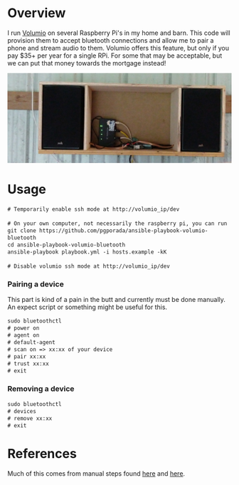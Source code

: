 # Overview
I run [Volumio](https://volumio.org/) on several Raspberry Pi's in my home and barn. This code will provision them to accept bluetooth connections and allow me to pair a phone and stream audio to them. Volumio offers this feature, but only if you pay $35+ per year for a single RPi. For some that may be acceptable, but we can put that money towards the mortgage instead!

![](imgs/radio.png)

# Usage

    # Temporarily enable ssh mode at http://volumio_ip/dev

    # On your own computer, not necessarily the raspberry pi, you can run
    git clone https://github.com/pgporada/ansible-playbook-volumio-bluetooth
    cd ansible-playbook-volumio-bluetooth
    ansible-playbook playbook.yml -i hosts.example -kK

    # Disable volumio ssh mode at http://volumio_ip/dev

### Pairing a device
This part is kind of a pain in the butt and currently must be done manually. An expect script or something might be useful for this.

    sudo bluetoothctl
    # power on
    # agent on
    # default-agent
    # scan on => xx:xx of your device
    # pair xx:xx
    # trust xx:xx
    # exit

### Removing a device

    sudo bluetoothctl
    # devices
    # remove xx:xx
    # exit

# References
Much of this comes from manual steps found [here](https://forum.volumio.org/volumio-bluetooth-receiver-t8937.htm) and [here](https://www.raspberrypi.org/forums/viewtopic.php?f=38&t=247892).
